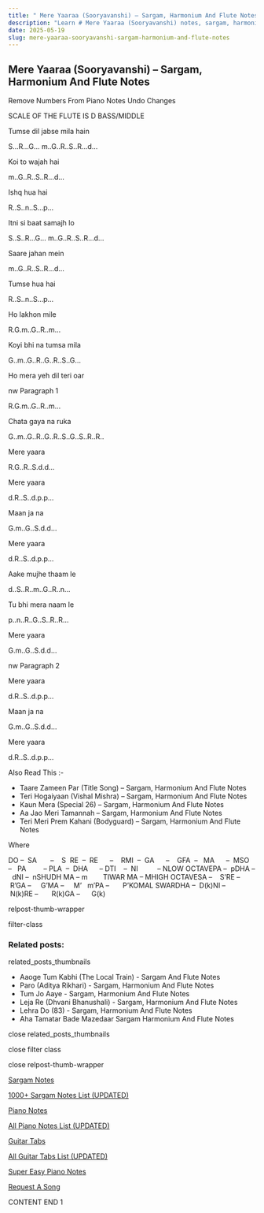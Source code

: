 ```yaml
---
title: " Mere Yaaraa (Sooryavanshi) – Sargam, Harmonium And Flute Notes"
description: "Learn # Mere Yaaraa (Sooryavanshi) notes, sargam, harmonium notations and flute notes. Easy step-by-step tutorial for beginners."
date: 2025-05-19
slug: mere-yaaraa-sooryavanshi-sargam-harmonium-and-flute-notes
---
```


## Mere Yaaraa (Sooryavanshi) – Sargam, Harmonium And Flute Notes

Remove Numbers From Piano Notes
Undo Changes

SCALE OF THE FLUTE IS D BASS/MIDDLE

Tumse dil jabse mila hain

S…R…G… m..G..R..S..R…d…

Koi to wajah hai

m..G..R..S..R…d…

Ishq hua hai

R..S..n..S…p…

Itni si baat samajh lo

S..S..R…G… m..G..R..S..R…d…

Saare jahan mein

m..G..R..S..R…d…

Tumse hua hai

R..S..n..S…p…

Ho lakhon mile

R.G.m..G..R..m…

Koyi bhi na tumsa mila

G..m..G..R..G..R..S..G…

Ho mera yeh dil teri oar

nw Paragraph 1

R.G.m..G..R..m…

Chata gaya na ruka

G..m..G..R..G..R..S..G..S..R..R..

Mere yaara

R.G..R..S.d.d…

Mere yaara

d.R..S..d.p.p…

Maan ja na

G.m..G..S.d.d…

Mere yaara

d.R..S..d.p.p…

Aake mujhe thaam le

d..S..R..m..G..R..n…

Tu bhi mera naam le

p..n..R..G..S..R..R…

Mere yaara

G.m..G..S.d.d…

nw Paragraph 2

Mere yaara

d.R..S..d.p.p…

Maan ja na

G.m..G..S.d.d…

Mere yaara

d.R..S..d.p.p…

Also Read This :-

- Taare Zameen Par (Title Song) – Sargam, Harmonium And Flute Notes
- Teri Hogaiyaan (Vishal Mishra) – Sargam, Harmonium And Flute Notes
- Kaun Mera (Special 26) – Sargam, Harmonium And Flute Notes
- Aa Jao Meri Tamannah – Sargam, Harmonium And Flute Notes
- Teri Meri Prem Kahani (Bodyguard) – Sargam, Harmonium And Flute Notes

Where

DO –  SA       –    S  RE  –  RE      –    RMI  –  GA      –    GFA  –   MA      –  MSO  –   PA         – PLA  –  DHA      – DTI    –  NI          – NLOW OCTAVEPA –  pDHA –  dNI –  nSHUDH MA – m        TIWAR MA – MHIGH OCTAVESA –    S’RE –     R’GA –     G’MA –     M’   m’PA –       P’KOMAL SWARDHA –  D(k)NI –       N(k)RE –       R(k)GA –      G(k)

relpost-thumb-wrapper

filter-class

### Related posts:

related_posts_thumbnails

- Aaoge Tum Kabhi (The Local Train) - Sargam And Flute Notes
- Paro (Aditya Rikhari) - Sargam, Harmonium And Flute Notes
- Tum Jo Aaye - Sargam, Harmonium And Flute Notes
- Leja Re (Dhvani Bhanushali) - Sargam, Harmonium And Flute Notes
- Lehra Do (83) - Sargam, Harmonium And Flute Notes
- Aha Tamatar Bade Mazedaar Sargam Harmonium And Flute Notes

close related_posts_thumbnails

close filter class

close relpost-thumb-wrapper

[Sargam Notes](/sargam-notes.html)

[1000+ Sargam Notes List (UPDATED)](/all-songs-list-sargam-notes.html)

[Piano Notes](/piano-notes.html)

[All Piano Notes List (UPDATED)](/all-songs-list-piano-notes.html)

[Guitar Tabs](/guitar-tabs.html)

[All Guitar Tabs List (UPDATED)](/all-songs-list-guitar-tabs.html)

[Super Easy Piano Notes](https://studywall.in/)

[Request A Song](/request-a-song.html)

CONTENT END 1
